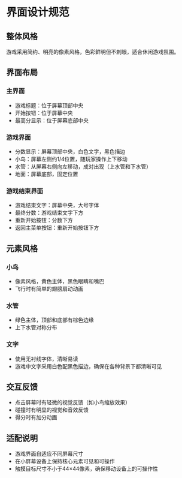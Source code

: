 # 界面设计规范

## 整体风格
游戏采用简约、明亮的像素风格，色彩鲜明但不刺眼，适合休闲游戏氛围。

## 界面布局

### 主界面
- 游戏标题：位于屏幕顶部中央
- 开始按钮：位于屏幕中央
- 最高分显示：位于屏幕底部中央

### 游戏界面
- 分数显示：屏幕顶部中央，白色文字，黑色描边
- 小鸟：屏幕左侧约1/4位置，随玩家操作上下移动
- 水管：从屏幕右侧向左移动，成对出现（上水管和下水管）
- 地面：屏幕底部，固定位置

### 游戏结束界面
- 游戏结束文字：屏幕中央，大号字体
- 最终分数：游戏结束文字下方
- 重新开始按钮：分数下方
- 返回主菜单按钮：重新开始按钮下方

## 元素风格

### 小鸟
- 像素风格，黄色主体，黑色眼睛和嘴巴
- 飞行时有简单的翅膀扇动动画

### 水管
- 绿色主体，顶部和底部有棕色边缘
- 上下水管对称分布

### 文字
- 使用无衬线字体，清晰易读
- 游戏中文字采用白色配黑色描边，确保在各种背景下都清晰可见

## 交互反馈
- 点击屏幕时有轻微的视觉反馈（如小鸟缩放效果）
- 碰撞时有明显的视觉和音效反馈
- 得分时有加分动画

## 适配说明
- 游戏界面自适应不同屏幕尺寸
- 在小屏幕设备上保持核心元素可见和可操作
- 触摸目标尺寸不小于44×44像素，确保移动设备上的可操作性